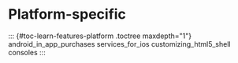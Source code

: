 Platform-specific
=================

::: {#toc-learn-features-platform .toctree maxdepth="1"}
android\_in\_app\_purchases services\_for\_ios customizing\_html5\_shell
consoles
:::
